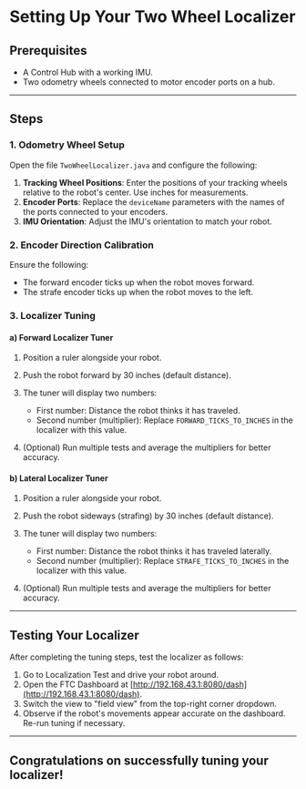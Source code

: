 # Setting Up Your Two Wheel Localizer

## Prerequisites
* A Control Hub with a working IMU.
* Two odometry wheels connected to motor encoder ports on a hub.

---
## Steps
### 1. Odometry Wheel Setup
Open the file `TwoWheelLocalizer.java` and configure the following:

1. **Tracking Wheel Positions**: Enter the positions of your tracking wheels relative to the robot's center. Use inches for measurements.
2. **Encoder Ports**: Replace the `deviceName` parameters with the names of the ports connected to your encoders.
3. **IMU Orientation**: Adjust the IMU's orientation to match your robot.

### 2. Encoder Direction Calibration

Ensure the following:

* The forward encoder ticks up when the robot moves forward.
* The strafe encoder ticks up when the robot moves to the left.

### 3. Localizer Tuning

#### a) Forward Localizer Tuner

1. Position a ruler alongside your robot.
2. Push the robot forward by 30 inches (default distance).
3. The tuner will display two numbers:

   * First number: Distance the robot thinks it has traveled.
   * Second number (multiplier): Replace `FORWARD_TICKS_TO_INCHES` in the localizer with this value.

4. (Optional) Run multiple tests and average the multipliers for better accuracy.

#### b) Lateral Localizer Tuner

1. Position a ruler alongside your robot.
2. Push the robot sideways (strafing) by 30 inches (default distance).
3. The tuner will display two numbers:

   * First number: Distance the robot thinks it has traveled laterally.
   * Second number (multiplier): Replace `STRAFE_TICKS_TO_INCHES` in the localizer with this value.

4. (Optional) Run multiple tests and average the multipliers for better accuracy.

---

## Testing Your Localizer

After completing the tuning steps, test the localizer as follows:

1. Go to Localization Test and drive your robot around.
2. Open the FTC Dashboard at [http://192.168.43.1:8080/dash](http://192.168.43.1:8080/dash).
3. Switch the view to "field view" from the top-right corner dropdown.
4. Observe if the robot's movements appear accurate on the dashboard. Re-run tuning if necessary.

---

## Congratulations on successfully tuning your localizer!
